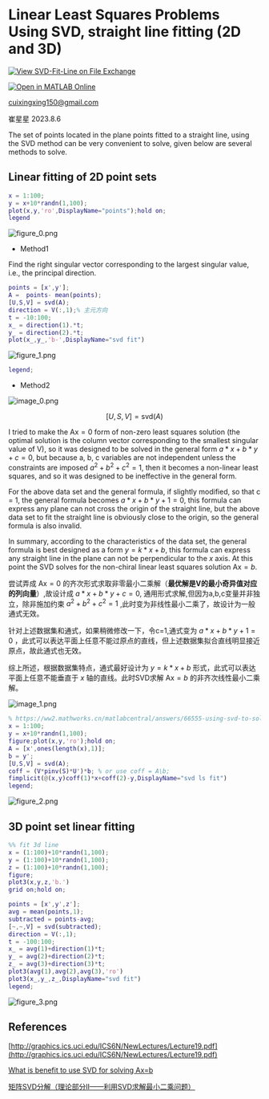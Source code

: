 # Linear Least Squares Problems Using SVD, straight line fitting (2D and 3D)

[![View SVD-Fit-Line on File Exchange](https://www.mathworks.com/matlabcentral/images/matlab-file-exchange.svg)](https://ww2.mathworks.cn/matlabcentral/fileexchange/133747-svd-fit-line)

[![Open in MATLAB Online](https://www.mathworks.com/images/responsive/global/open-in-matlab-online.svg)](https://matlab.mathworks.com/open/github/v1?repo=cuixing158/SVD-Fit-Line&file=svd_fit_line.mlx)

 cuixingxing150@gmail.com

 崔星星 2023.8.6

The set of points located in the plane points fitted to a straight line, using the SVD method can be very convenient to solve, given below are several methods to solve.

## Linear fitting of 2D point sets

```matlab
x = 1:100;
y = x+10*randn(1,100);
plot(x,y,'ro',DisplayName="points");hold on;
legend
```

![figure_0.png](svd_fit_line_images/figure_0.png)

- Method1

Find the right singular vector corresponding to the largest singular value, i.e., the principal direction.

```matlab
points = [x',y'];
A =  points- mean(points);
[U,S,V] = svd(A);
direction = V(:,1);% 主元方向
t = -10:100;
x_ = direction(1).*t;
y_ = direction(2).*t;
plot(x_,y_,'b-',DisplayName="svd fit")
```

![figure_1.png](svd_fit_line_images/figure_1.png)

```matlab
legend;
```

- Method2

![image_0.png](svd_fit_line_images/image_0.png)

$$
\left\lbrack U,S,V\right\rbrack =\textrm{svd}\left(A\right)
$$

I tried to make the $\textrm{Ax}=0$  form of non-zero least squares solution (the optimal solution is the column vector corresponding to the smallest singular value of V), so it was designed to be solved in the general form $a*x+b*y+c=0$, but because a, b, c variables are not independent unless the constraints are imposed $a^2 +b^2 +c^2 =1$, then it becomes a non-linear least squares, and so it was designed to be ineffective in the general form.

For the above data set and the general formula, if slightly modified, so that c = 1, the general formula becomes $a\ast x+b\ast y+1=0$, this formula can express any plane can not cross the origin of the straight line, but the above data set to fit the straight line is obviously close to the origin, so the general formula is also invalid.

In summary, according to the characteristics of the data set, the general formula is best designed as a form $y=k*x+b$, this formula can express any straight line in the plane can not be perpendicular to the $x$ axis. At this point the SVD solves for the non-chiral linear least squares solution $\textrm{Ax}=b$.

尝试弄成 $\textrm{Ax}=0$ 的齐次形式求取非零最小二乘解（**最优解是V的最小奇异值对应的列向量**）,故设计成 $a\ast x+b\ast y+c=0$, 通用形式求解,但因为a,b,c变量并非独立，除非施加约束 $a^2 +b^2 +c^2 =1$ ,此时变为非线性最小二乘了，故设计为一般通式无效。

针对上述数据集和通式，如果稍微修改一下，令c=1,通式变为 $a\ast x+b\ast y +1=0$ ，此式可以表达平面上任意不能过原点的直线，但上述数据集拟合直线明显接近原点，故此通式也无效。

综上所述，根据数据集特点，通式最好设计为 $y=k*x+b$ 形式，此式可以表达平面上任意不能垂直于 $x$ 轴的直线。此时SVD求解 $\textrm{Ax}=b$ 的非齐次线性最小二乘解。

![image_1.png](svd_fit_line_images/image_1.png)

```matlab
% https://ww2.mathworks.cn/matlabcentral/answers/66555-using-svd-to-solve-systems-of-linear-equation-have-to-implement-direct-parameter-calibration-method
x = 1:100;
y = x+10*randn(1,100);
figure;plot(x,y,'ro');hold on;
A = [x',ones(length(x),1)];
b = y';
[U,S,V] = svd(A);
coff = (V*pinv(S)*U')*b; % or use coff = A\b;
fimplicit(@(x,y)coff(1)*x+coff(2)-y,DisplayName="svd ls fit")
legend;
```

![figure_2.png](svd_fit_line_images/figure_2.png)

## 3D point set linear fitting

```matlab
%% fit 3d line
x = (1:100)+10*randn(1,100);
y = (1:100)+10*randn(1,100);
z = (1:100)+10*randn(1,100);
figure;
plot3(x,y,z,'b.')
grid on;hold on;

points = [x',y',z'];
avg = mean(points,1);
subtracted = points-avg;
[~,~,V] = svd(subtracted);
direction = V(:,1);
t = -100:100;
x_ = avg(1)+direction(1)*t;
y_ = avg(2)+direction(2)*t;
z_ = avg(3)+direction(3)*t;
plot3(avg(1),avg(2),avg(3),'ro')
plot3(x_,y_,z_,DisplayName="svd fit")
legend;
```

![figure_3.png](svd_fit_line_images/figure_3.png)

## References

[http://graphics.ics.uci.edu/ICS6N/NewLectures/Lecture19.pdf](http://graphics.ics.uci.edu/ICS6N/NewLectures/Lecture19.pdf)

[What is benefit to use SVD for solving Ax=b](https://stackoverflow.com/questions/32711920/what-is-benefit-to-use-svd-for-solving-ax-b)

[矩阵SVD分解（理论部分II——利用SVD求解最小二乘问题）](https://zhuanlan.zhihu.com/p/64273563)
